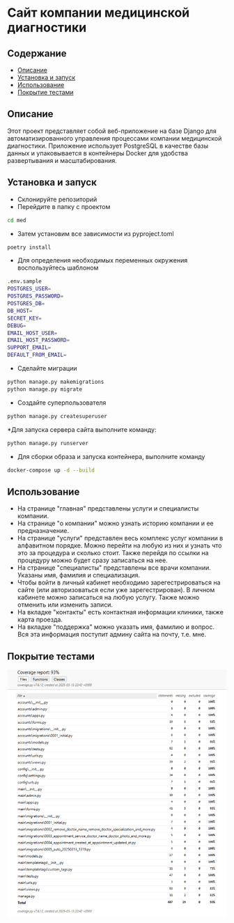 # Сайт компании медицинской диагностики

## Содержание
- [Описание](#описание)
- [Установка и запуск](#установка-и-запуск)
- [Использование](#использование)
- [Покрытие тестами](#покрытие-тестами)

## Описание
Этот проект представляет собой веб-приложение на базе Django для автоматизированного управления процессами компании медицинской диагностики. Приложение использует PostgreSQL в качестве базы данных и упаковывается в контейнеры Docker для удобства развертывания и масштабирования.

## Установка и запуск
* Склонируйте репозиторий
* Перейдите в папку с проектом
```bash
cd med
```
* Затем установим все зависимости из pyproject.toml
```bash
poetry install
```
* Для определения необходимых переменных окружения воспользуйтесь шаблоном
```bash
.env.sample
POSTGRES_USER=
POSTGRES_PASSWORD=
POSTGRES_DB=
DB_HOST=
SECRET_KEY=
DEBUG=
EMAIL_HOST_USER=
EMAIL_HOST_PASSWORD=
SUPPORT_EMAIL=
DEFAULT_FROM_EMAIL=
```
* Сделайте миграции
```bash
python manage.py makemigrations
python manage.py migrate
```
* Создайте суперпользователя
```bash
python manage.py createsuperuser 
```
*Для запуска сервера сайта выполните команду:
```bash
python manage.py runserver
```
* Для сборки образа и запуска контейнера, выполните команду
```sh
docker-compose up -d --build
```
## Использование
* На странице "главная" представлены услуги и специалисты компании.
* На странице "о компании" можно узнать историю компании и ее предназначение.
* На странице "услуги" представлен весь комплекс услуг компании в алфавитном порядке. Можно перейти на любую из них и узнать что это за процедура и сколько стоит. Также перейдя по ссылки на процедуру можно будет сразу записаться на нее.
* На странице "специалисты" представлены все врачи компании. Указаны имя, фамилия и специализация.
* Чтобы войти в личный кабинет необходимо зарегестрироваться на сайте (или авторизоваться если уже зарегестрирован). В личном кабинете можно записаться на любую услугу. Также можно отменить или изменить записи.
* На вкладке "контакты" есть контактная информации клиники, также карта проезда.
* На вкладке "поддержка" можно указать имя, фамилию и вопрос. Вся эта информация поступит админу сайта на почту, т.е. мне.
## Покрытие тестами
![img.png](img.png)